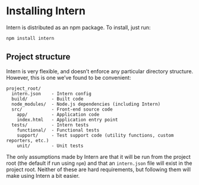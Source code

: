 # Installing Intern

Intern is distributed as an npm package. To install, just run:

```sh
npm install intern
```

## Project structure

Intern is very flexible, and doesn’t enforce any particular directory structure.
However, this is one we’ve found to be convenient:

```
project_root/
  intern.json    - Intern config
  build/         - Built code
  node_modules/  - Node.js dependencies (including Intern)
  src/           - Front-end source code
    app/         - Application code
    index.html   - Application entry point
  tests/         - Intern tests
    functional/  - Functional tests
    support/     - Test support code (utility functions, custom reporters, etc.)
    unit/        - Unit tests
```

The only assumptions made by Intern are that it will be run from the project
root (the default if run using `npm`) and that an `intern.json` file will exist
in the project root. Neither of these are hard requirements, but following them
will make using Intern a bit easier.

